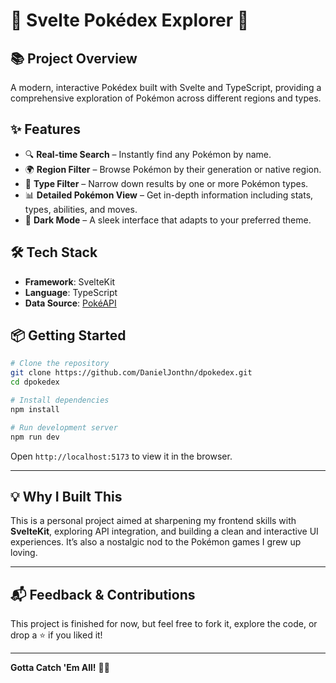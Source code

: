 # 🌟 Svelte Pokédex Explorer 🐾

## 📚 Project Overview

A modern, interactive Pokédex built with Svelte and TypeScript, providing a comprehensive exploration of Pokémon across different regions and types.

## ✨ Features

- 🔍 **Real-time Search** – Instantly find any Pokémon by name.
- 🌍 **Region Filter** – Browse Pokémon by their generation or native region.
- 🎨 **Type Filter** – Narrow down results by one or more Pokémon types.
- 📊 **Detailed Pokémon View** – Get in-depth information including stats, types, abilities, and moves.
- 🌙 **Dark Mode** – A sleek interface that adapts to your preferred theme.

## 🛠️ Tech Stack

- **Framework**: SvelteKit
- **Language**: TypeScript
- **Data Source**: [PokéAPI](https://pokeapi.co/docs/v2)

## 📦 Getting Started

```bash
# Clone the repository
git clone https://github.com/DanielJonthn/dpokedex.git
cd dpokedex

# Install dependencies
npm install

# Run development server
npm run dev
```

Open `http://localhost:5173` to view it in the browser.

---

## 💡 Why I Built This

This is a personal project aimed at sharpening my frontend skills with **SvelteKit**, exploring API integration, and building a clean and interactive UI experiences.
It’s also a nostalgic nod to the Pokémon games I grew up loving.

---

## 📬 Feedback & Contributions

This project is finished for now, but feel free to fork it, explore the code, or drop a ⭐ if you liked it!

---

**Gotta Catch 'Em All!** 🐾🌟
